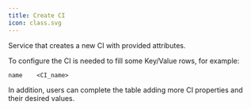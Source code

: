 ```yaml
---
title: Create CI
icon: class.svg
---
```


Service that creates a new CI with provided attributes.

To configure the CI is needed to fill some Key/Value rows, for example:

    name    <CI_name>

In addition, users can complete the table adding more CI properties and their desired values.